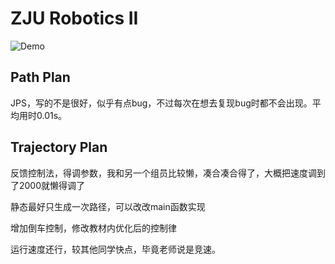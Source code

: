 # ZJU Robotics II

![Demo](1634140555750.gif)

## Path Plan

JPS，写的不是很好，似乎有点bug，不过每次在想去复现bug时都不会出现。平均用时0.01s。

## Trajectory Plan

反馈控制法，得调参数，我和另一个组员比较懒，凑合凑合得了，大概把速度调到了2000就懒得调了

静态最好只生成一次路径，可以改改main函数实现

增加倒车控制，修改教材内优化后的控制律

运行速度还行，较其他同学快点，毕竟老师说是竞速。
